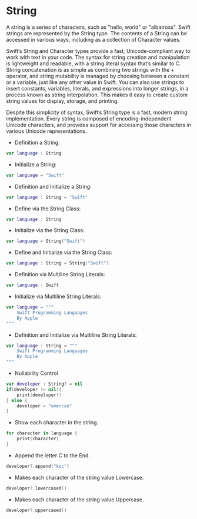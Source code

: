 # String
A string is a series of characters, such as "hello, world" or "albatross". Swift strings are represented by the String type. The contents of a String can be accessed in various ways, including as a collection of Character values.

Swift’s String and Character types provide a fast, Unicode-compliant way to work with text in your code. The syntax for string creation and manipulation is lightweight and readable, with a string literal syntax that’s similar to C. String concatenation is as simple as combining two strings with the + operator, and string mutability is managed by choosing between a constant or a variable, just like any other value in Swift. You can also use strings to insert constants, variables, literals, and expressions into longer strings, in a process known as string interpolation. This makes it easy to create custom string values for display, storage, and printing.

Despite this simplicity of syntax, Swift’s String type is a fast, modern string implementation. Every string is composed of encoding-independent Unicode characters, and provides support for accessing those characters in various Unicode representations.

- Definition a String:
``` swift
var language : String
```
- Initialize a String:
``` swift
var language = "Swift"
```
- Definition and Initialize a String:
``` swift
var language : String = "Swift"
```
- Define via the String Class:
``` swift
var language : String
```
- Initialize via the String Class:
``` swift
var language = String("Swift")
```
- Define and Initialize via the String Class:
``` swift
var language : String = String("Swift")
```
-  Definition via Multiline String Literals:
``` swift
var language : Swift
```
-  Initialize via Multiline String Literals:
``` swift
var language = """
    Swift Programming Languages
    By Apple
"""
```
-  Definition and Initialize via Multiline String Literals:
``` swift
var language : String = """
    Swift Programming Languages
    By Apple
"""
```
- Nullability Control
```swift
var developer : String? = nil
if(developer != nil){
    print(developer!)
} else {
    developer = "omercan"
}
```

- Show each character in the string.
```swift
for character in language {
    print(character)
}
```

- Append the letter C to the End.
```swift
developer?.append("koc")
```

- Makes each character of the string value Lowercase.
```swift
developer?.lowercased()
```

- Makes each character of the string value Uppercase.
```swift
developer?.uppercased()
```
